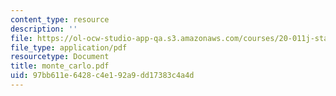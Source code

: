 ```yaml
---
content_type: resource
description: ''
file: https://ol-ocw-studio-app-qa.s3.amazonaws.com/courses/20-011j-statistical-thermodynamics-of-biomolecular-systems-be-011j-spring-2004/97bb611e6428c4e192a9dd17383c4a4d_monte_carlo.pdf
file_type: application/pdf
resourcetype: Document
title: monte_carlo.pdf
uid: 97bb611e-6428-c4e1-92a9-dd17383c4a4d
---
```

